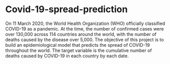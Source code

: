 # Covid-19-spread-prediction
On 11 March 2020, the World Health Organization (WHO) officially classified COVID-19 as a
pandemic. At the time, the number of confirmed cases were over 130,000 across 114 countries
around the world, with the number of deaths caused by the disease over 5,000. The objective of
this project is to build an epidemiological model that predicts the spread of COVID-19 throughout
the world. The target variable is the cumulative number of deaths caused by COVID-19 in each
country by each date.
